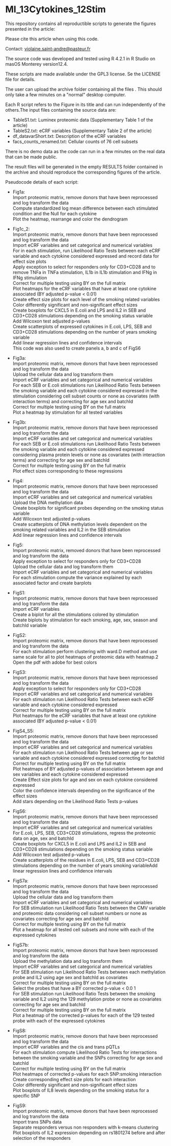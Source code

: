 # MI_13Cytokines_12Stim

This repository contains all reproductible scripts to generate the figures presented in the article:

Please cite this article when using this code. 

Contact: violaine.saint-andre@pasteur.fr

The source code was developed and tested using R 4.2.1 in R Studio on masOS Monterey version12.4.

These scripts are made available under the GPL3 license. Se the LICENSE file for details.

The user can upload the archive folder containing all the files . This should only take a few minutes on a "normal" desktop computer.

Each R script refers to the Figure in its title and can run independently of the others.The input files containing the source data are:
- TableS1.txt: Luminex proteomic data (Supplementary Table 1 of the article)  
- TableS2.txt: eCRF variables (Supplementary Table 2 of the article) 
- df_datavarShort.txt: Description of the eCRF variables
- facs_counts_renamed.txt: Cellular counts of 76 cell subsets

There is no demo data as the code can run in a few minutes on the real data that can be made public.

The result files will be generated in the empty RESULTS folder contained in the archive and should reproduce the corresponding figures of the article.

Pseudocode details of each script:

- Fig1a:  
Import proteomic matrix, remove donors that have been reprocessed and log transform the data  
Compute standardized log mean difference between each stimulated condition and the Null for each cytokine  
Plot the heatmap, rearrange and color the dendrogram  

- Fig1c_2:  
Import proteomic matrix, remove donors that have been reprocessed and log transform the data  
Import eCRF variables and set categorical and numerical variables  
For in each stimulation, run Likelihood Ratio Tests  between each eCRF variable and each cytokine considered expressed and record data for effect size plots  
Apply exception to select for responders only for CD3+CD28 and to remove TNFa in TNFa stimulation, IL1b in IL1b stimulation and IFNg in IFNg stimulation  
Correct for multiple testing using BY on the full matrix  
Plot heatmaps for the eCRF variables that have at least one cytokine associated (BY adjusted p-value < 0.01)  
Create effect size plots for each level of  the smoking related variables  
Color differently significant and non-significant effect sizes  
Create boxplots for CXCL5 in E.coli and LPS and IL2 in SEB and CD3+CD28 stimulations depending on the smoking status variable  
Add Wilcoxon test adjusted p-values  
Create scatterplots of expressed cytokines in E.coli, LPS, SEB and CD3+CD28 stimulations depending on the number of years smoking variable  
Add linear regression lines and confidence intervals  
This code was also used to create panels a, b and c of FigS6  

- Fig3a:  
Import proteomic matrix, remove donors that have been reprocessed and log transform the data  
Upload the cellular data and log transform them  
Import eCRF variables and set categorical and numerical variables  
For each  SEB or E.coli stimulations run Likelihood Ratio Tests  between the smoking variable and each cytokine considered expressed in the stimulation considering cell subset counts or none as covariates (with interaction terms) and correcting for age sex and batchId   
Correct for multiple testing using BY on the full matrix   
Plot a heatmap by stimulation for all tested variables  

- Fig3b:  
Import proteomic matrix, remove donors that have been reprocessed and log transform the data  
Import eCRF variables and set categorical and numerical variables  
For each SEB or E.coli stimulations run Likelihood Ratio Tests  between the smoking variable and each cytokine considered expressed considering plasma protein levels or none as covariates (with interaction terms) and correcting for age sex and batchId  
Correct for multiple testing using BY on the full matrix  
Plot effect sizes corresponding to these regressions  

- Fig4:  
Import proteomic matrix, remove donors that have been reprocessed and log transform the data    
Import eCRF variables and set categorical and numerical variables   
Upload the DNA methylation data    
Create boxplots for significant probes depending on the smoking status variable      
Add Wilcoxon test adjusted p-values     
Create scatterplots of DNA methylation levels dependent on the smoking related variables and IL2 in the SEB stimulation      
Add linear regression lines and confidence intervals      

- Fig5:  
Import proteomic matrix, removed donors that have been reprocessed and log transform the data   
Apply exception to select for responders only for CD3+CD28     
Upload the cellular data and log transform them  
Import eCRF variables and set categorical and numerical variables  
For each stimulation compute the variance explained by each associated factor and create barplots  

- FigS1:  
Import proteomic matrix, remove donors that have been reprocessed and log transform the data   
Import eCRF variables    
Create a biplot for all the stimulations colored by stimulation  
Create biplots by stimulation for each smoking, age, sex, season and batchId variable  

- FigS2:  
Import proteomic matrix, remove donors that have been reprocessed and log transform the data  
For each stimulation perform clustering with ward.D method and use same scale for all to plot heatmaps of proteomic data with heatmap.2  
Open the pdf with adobe for best colors  

- FigS3:  
Import proteomic matrix, remove donors that have been reprocessed and log transform the data  
Apply exception to select for responders only for CD3+CD28  
Import eCRF variables and set categorical and numerical variables  
For each stimulation run Likelihood Ratio Tests  between each eCRF variable and each cytokine considered expressed   
Correct for multiple testing using BY on the full matrix  
Plot heatmaps for the eCRF variables that have at least one cytokine associated (BY adjusted p-value < 0.01)  

- FigS4_S5:  
Import proteomic matrix, remove donors that have been reprocessed and log transform the data  
Import eCRF variables and set categorical and numerical variables  
For each stimulation run Likelihood Ratio Tests  between age or sex variable and each cytokine considered expressed correcting for batchId  
Correct for multiple testing using BY on the full matrix  
Plot heatmaps of BY adjusted p-values of association between age and sex variables and each cytokine considered expressed  
Create Effect size plots for age and sex on each cytokine considered expressed  
Color the confidence intervals depending on the significance of the effect sizes  
Add stars depending on the Likelihood Ratio Tests p-values  

- FigS6:   
Import proteomic matrix, remove donors that have been reprocessed and log transform the data  
Import eCRF variables and set categorical and numerical variables  
For E.coli, LPS, SEB, CD3+CD28 stimulations, regress the proteomic data on age, sex and batchId  
Create boxplots for CXCL5 in E.coli and LPS and IL2 in SEB and CD3+CD28 stimulations depending on the smoking status variable  
Add Wilcoxon test adjusted p-values  
Create scatterplots of the residues in E.coli, LPS, SEB and CD3+CD28 stimulations depending on the number of years smoking variableAdd linear regression lines and confidence intervals  

- FigS7a:  
Import proteomic matrix, remove donors that have been reprocessed and log transform the data  
Upload the cellular data and log transform them  
Import eCRF variables and set categorical and numerical variables  
For SEB stimulation run Likelihood Ratio Tests between the CMV variable and proteomic data considering cell subset numbers or none as covariates correcting for age sex and batchId  
Correct for multiple testing using BY on the full matrix  
Plot a heatmap for all tested cell subsets and none with each of the expressed cytokines  

- FigS7b:  
Import proteomic matrix, remove donors that have been reprocessed and log transform the data  
Upload the  methylation data and log transform them  
Import eCRF variables and set categorical and numerical variables  
For SEB stimulation run Likelihood Ratio Tests  between each methylation probe and  IL2 using age sex and batchId as covariates  
Correct for multiple testing using BY on the full matrix  
Select the probes that have a BY corrected p-value < 0.0 1  
For SEB stimulation run Likelihood Ratio Tests  between the smoking variable and IL2 using the 129 methylation probe or none as covariates correcting for age sex and batchId  
Correct for multiple testing using BY on the full matrix  
Plot a heatmap of the corrected p-values for each of the 129 tested probe with each of the expressed cytokines  

- FigS8:  
Import proteomic matrix, remove donors that have been reprocessed and log transform the data  
Import eCRF variables and  the cis and trans pQTLs  
For each stimulation compute Likelihood Ratio Tests for interractions between the smoking variable and the SNPs correcting for age sex and batchId   
Correct for multiple testing using BY on the full matrix  
Plot heatmaps of corrected p-values for each SNP:smoking interaction  
Create corresponding effect size plots for each  interaction   
Color differently significant and non-significant effect sizes  
Plot boxplots  of IL8 levels depending on the smoking status for a specific SNP  

- FigS9:  
Import proteomic matrix, remove donors that have been reprocessed and log transform the data  
Import trans SNPs data  
Separate responders versus non responders with k-means clustering  
Plot boxplots of IL2 expression depending on rs1801274 before and after selection of the responders  


